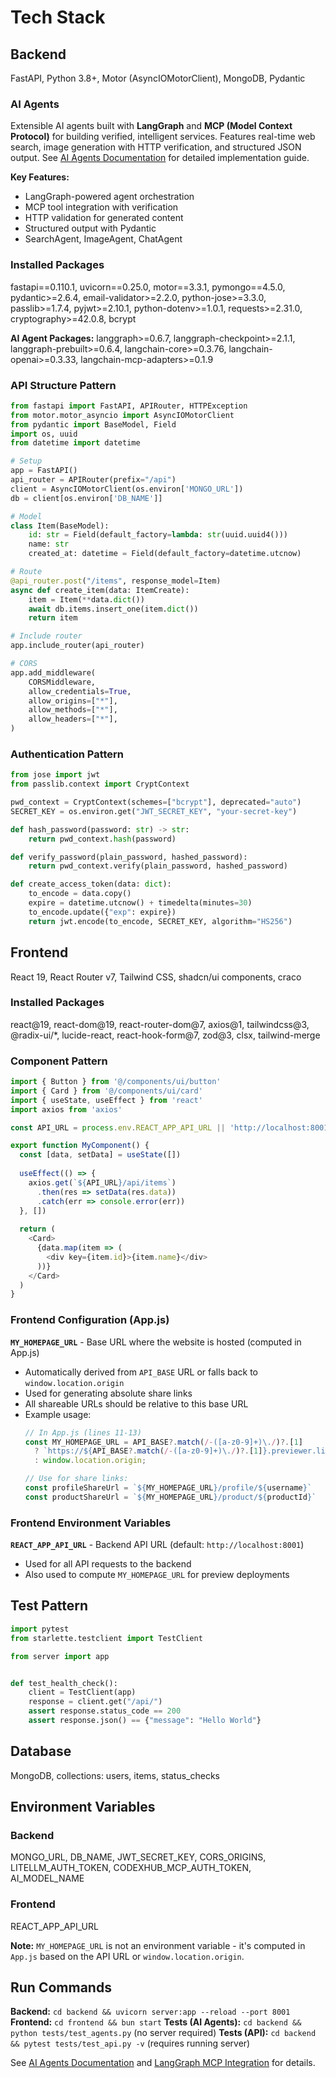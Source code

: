 # Tech Stack

## Backend
FastAPI, Python 3.8+, Motor (AsyncIOMotorClient), MongoDB, Pydantic

### AI Agents
Extensible AI agents built with **LangGraph** and **MCP (Model Context Protocol)** for building verified, intelligent services. Features real-time web search, image generation with HTTP verification, and structured JSON output. See [AI Agents Documentation](./how-to-add-ai-functionality.md) for detailed implementation guide.

**Key Features:**
- LangGraph-powered agent orchestration
- MCP tool integration with verification
- HTTP validation for generated content
- Structured output with Pydantic
- SearchAgent, ImageAgent, ChatAgent

### Installed Packages
fastapi==0.110.1, uvicorn==0.25.0, motor==3.3.1, pymongo==4.5.0, pydantic>=2.6.4, email-validator>=2.2.0, python-jose>=3.3.0, passlib>=1.7.4, pyjwt>=2.10.1, python-dotenv>=1.0.1, requests>=2.31.0, cryptography>=42.0.8, bcrypt

**AI Agent Packages:**
langgraph>=0.6.7, langgraph-checkpoint>=2.1.1, langgraph-prebuilt>=0.6.4, langchain-core>=0.3.76, langchain-openai>=0.3.33, langchain-mcp-adapters>=0.1.9

### API Structure Pattern
```python
from fastapi import FastAPI, APIRouter, HTTPException
from motor.motor_asyncio import AsyncIOMotorClient
from pydantic import BaseModel, Field
import os, uuid
from datetime import datetime

# Setup
app = FastAPI()
api_router = APIRouter(prefix="/api")
client = AsyncIOMotorClient(os.environ['MONGO_URL'])
db = client[os.environ['DB_NAME']]

# Model
class Item(BaseModel):
    id: str = Field(default_factory=lambda: str(uuid.uuid4()))
    name: str
    created_at: datetime = Field(default_factory=datetime.utcnow)

# Route
@api_router.post("/items", response_model=Item)
async def create_item(data: ItemCreate):
    item = Item(**data.dict())
    await db.items.insert_one(item.dict())
    return item

# Include router
app.include_router(api_router)

# CORS
app.add_middleware(
    CORSMiddleware,
    allow_credentials=True,
    allow_origins=["*"],
    allow_methods=["*"],
    allow_headers=["*"],
)
```

### Authentication Pattern
```python
from jose import jwt
from passlib.context import CryptContext

pwd_context = CryptContext(schemes=["bcrypt"], deprecated="auto")
SECRET_KEY = os.environ.get("JWT_SECRET_KEY", "your-secret-key")

def hash_password(password: str) -> str:
    return pwd_context.hash(password)

def verify_password(plain_password, hashed_password):
    return pwd_context.verify(plain_password, hashed_password)

def create_access_token(data: dict):
    to_encode = data.copy()
    expire = datetime.utcnow() + timedelta(minutes=30)
    to_encode.update({"exp": expire})
    return jwt.encode(to_encode, SECRET_KEY, algorithm="HS256")
```

## Frontend
React 19, React Router v7, Tailwind CSS, shadcn/ui components, craco

### Installed Packages
react@19, react-dom@19, react-router-dom@7, axios@1, tailwindcss@3, @radix-ui/*, lucide-react, react-hook-form@7, zod@3, clsx, tailwind-merge

### Component Pattern
```javascript
import { Button } from '@/components/ui/button'
import { Card } from '@/components/ui/card'
import { useState, useEffect } from 'react'
import axios from 'axios'

const API_URL = process.env.REACT_APP_API_URL || 'http://localhost:8001'

export function MyComponent() {
  const [data, setData] = useState([])
  
  useEffect(() => {
    axios.get(`${API_URL}/api/items`)
      .then(res => setData(res.data))
      .catch(err => console.error(err))
  }, [])
  
  return (
    <Card>
      {data.map(item => (
        <div key={item.id}>{item.name}</div>
      ))}
    </Card>
  )
}
```

### Frontend Configuration (App.js)

**`MY_HOMEPAGE_URL`** - Base URL where the website is hosted (computed in App.js)
- Automatically derived from `API_BASE` URL or falls back to `window.location.origin`
- Used for generating absolute share links
- All shareable URLs should be relative to this base URL
- Example usage:
  ```javascript
  // In App.js (lines 11-13)
  const MY_HOMEPAGE_URL = API_BASE?.match(/-([a-z0-9]+)\./)?.[1]
    ? `https://${API_BASE?.match(/-([a-z0-9]+)\./)?.[1]}.previewer.live`
    : window.location.origin;
  
  // Use for share links:
  const profileShareUrl = `${MY_HOMEPAGE_URL}/profile/${username}`
  const productShareUrl = `${MY_HOMEPAGE_URL}/product/${productId}`
  ```

### Frontend Environment Variables

**`REACT_APP_API_URL`** - Backend API URL (default: `http://localhost:8001`)
- Used for all API requests to the backend
- Also used to compute `MY_HOMEPAGE_URL` for preview deployments

## Test Pattern
```python
import pytest
from starlette.testclient import TestClient

from server import app


def test_health_check():
    client = TestClient(app)
    response = client.get("/api/")
    assert response.status_code == 200
    assert response.json() == {"message": "Hello World"}
```

## Database
MongoDB, collections: users, items, status_checks

## Environment Variables

### Backend
MONGO_URL, DB_NAME, JWT_SECRET_KEY, CORS_ORIGINS, LITELLM_AUTH_TOKEN, CODEXHUB_MCP_AUTH_TOKEN, AI_MODEL_NAME

### Frontend
REACT_APP_API_URL

**Note:** `MY_HOMEPAGE_URL` is not an environment variable - it's computed in `App.js` based on the API URL or `window.location.origin`.

## Run Commands
**Backend:** `cd backend && uvicorn server:app --reload --port 8001`
**Frontend:** `cd frontend && bun start`
**Tests (AI Agents):** `cd backend && python tests/test_agents.py` (no server required)
**Tests (API):** `cd backend && pytest tests/test_api.py -v` (requires running server)

See [AI Agents Documentation](./how-to-add-ai-functionality.md) and [LangGraph MCP Integration](../backend/LANGGRAPH_MCP_INTEGRATION.md) for details.
